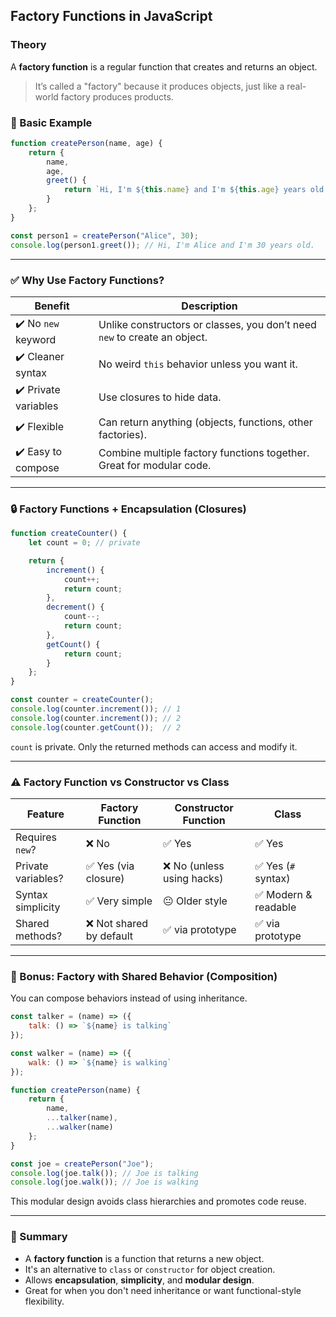 ## Factory Functions in JavaScript

### Theory

A **factory function** is a regular function that creates and returns an object.

> It’s called a "factory" because it produces objects, just like a real-world factory produces products.

### 🔧 Basic Example

```js
function createPerson(name, age) {
    return {
        name,
        age,
        greet() {
            return `Hi, I'm ${this.name} and I'm ${this.age} years old.`;
        }
    };
}

const person1 = createPerson("Alice", 30);
console.log(person1.greet()); // Hi, I'm Alice and I'm 30 years old.
```

---

### ✅ Why Use Factory Functions?

| Benefit              | Description                                                               |
| -------------------- | ------------------------------------------------------------------------- |
| ✔️ No `new` keyword  | Unlike constructors or classes, you don’t need `new` to create an object. |
| ✔️ Cleaner syntax    | No weird `this` behavior unless you want it.                              |
| ✔️ Private variables | Use closures to hide data.                                                |
| ✔️ Flexible          | Can return anything (objects, functions, other factories).                |
| ✔️ Easy to compose   | Combine multiple factory functions together. Great for modular code.      |

---

### 🔒 Factory Functions + Encapsulation (Closures)

```js
function createCounter() {
    let count = 0; // private

    return {
        increment() {
            count++;
            return count;
        },
        decrement() {
            count--;
            return count;
        },
        getCount() {
            return count;
        }
    };
}

const counter = createCounter();
console.log(counter.increment()); // 1
console.log(counter.increment()); // 2
console.log(counter.getCount());  // 2
```

`count` is private. Only the returned methods can access and modify it.

---

### ⚠️ Factory Function vs Constructor vs Class

| Feature            | Factory Function        | Constructor Function      | Class               |
| ------------------ | ----------------------- | ------------------------- | ------------------- |
| Requires `new`?    | ❌ No                    | ✅ Yes                     | ✅ Yes               |
| Private variables? | ✅ Yes (via closure)     | ❌ No (unless using hacks) | ✅ Yes (`#` syntax)  |
| Syntax simplicity  | ✅ Very simple           | 😐 Older style            | ✅ Modern & readable |
| Shared methods?    | ❌ Not shared by default | ✅ via prototype           | ✅ via prototype     |

---

### 🧪 Bonus: Factory with Shared Behavior (Composition)

You can compose behaviors instead of using inheritance.

```js
const talker = (name) => ({
    talk: () => `${name} is talking`
});

const walker = (name) => ({
    walk: () => `${name} is walking`
});

function createPerson(name) {
    return {
        name,
        ...talker(name),
        ...walker(name)
    };
}

const joe = createPerson("Joe");
console.log(joe.talk()); // Joe is talking
console.log(joe.walk()); // Joe is walking
```

This modular design avoids class hierarchies and promotes code reuse.

---

### 🧠 Summary

* A **factory function** is a function that returns a new object.
* It's an alternative to `class` or `constructor` for object creation.
* Allows **encapsulation**, **simplicity**, and **modular design**.
* Great for when you don't need inheritance or want functional-style flexibility.
